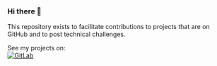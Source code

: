 ### Hi there 👋

This repository exists to facilitate contributions to projects that are on GitHub and to post technical challenges.

See my projects on:  
[![GitLab](https://img.shields.io/badge/-GitLab-c14438?&logo=gitlab)](https://gitlab.com/taconi)

